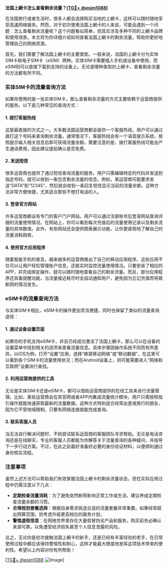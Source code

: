 **法国上網卡怎么查看剩余流量？[[TG💪+ @esim1088](https://t.me/s/esim1088)]**

在法国旅行或者生活时，很多人都会选择购买当地的上網卡，这样可以随时随地享受高速网络服务。然而，对于初次使用法国上網卡的人来说，可能会遇到一个问题：怎么查看剩余流量呢？这个问题看似简单，但其实涉及多种不同的上網卡品牌和使用场景。本文将为你详细介绍如何查看法国上網卡的剩余流量，帮助你更好地管理自己的网络资源。

首先，我们需要了解法国上網卡的主要类型。一般来说，法国的上網卡分为实体SIM卡和电子SIM卡（eSIM）两种。实体SIM卡需要插入手机或设备中使用，而eSIM则可以直接下载到支持的设备上。无论是哪种类型的上網卡，查看剩余流量的方法都有所不同。

### 实体SIM卡的流量查询方法

如果你使用的是一张实体SIM卡，那么查看剩余流量的方式主要依赖于运营商提供的服务。以下是几种常见的查询方式：

#### 1. **拨打客服热线**
这是最直接的方式之一。大多数法国运营商都会提供一个客服热线，用户可以通过拨打这个号码来查询剩余流量。通常情况下，客服热线会有一个语音提示系统，按照提示输入相关信息后即可获得流量余额。需要注意的是，拨打客服热线可能会产生通话费用，因此建议提前确认是否免费。

#### 2. **发送短信**
很多运营商也提供了通过短信查询流量的服务。用户只需编辑特定的代码并发送到指定号码，就可以收到一条包含剩余流量的信息。例如，某运营商可能要求发送“DATA”到“12345”，然后就会收到一条回复短信显示当前的流量余额。这种方法非常方便快捷，尤其适合那些不想打电话的人。

#### 3. **登录官方网站**
许多运营商都设有专门的客户门户网站，用户可以通过注册账号后登录网站查询详细的流量使用情况。在网站上，你可以看到每次充值后的流量使用记录以及剩余流量的具体数值。此外，有些网站还会提供图表展示功能，让你更直观地了解自己的流量消耗趋势。

#### 4. **使用官方应用程序**
随着智能手机的普及，越来越多的运营商推出了自己的移动应用程序。这些应用不仅可以让用户轻松管理账户信息，还能实时监控流量使用情况。只要安装了相应的APP，并完成绑定操作，就可以随时随地查看自己的剩余流量。而且，部分应用程序还具备提醒功能，当流量接近耗尽时会自动通知用户，避免因为忘记充值而导致断网的情况发生。

### eSIM卡的流量查询方法

与实体SIM卡相比，eSIM卡的操作更加灵活便捷，同时也保留了类似的流量查询途径：

#### 1. **通过设备设置页面**
如果你的手机支持eSIM卡，并且已经成功激活了法国上網卡，那么可以在设备的设置菜单中找到相关的选项来查看流量信息。具体步骤因操作系统不同而有所差异。以iOS为例，打开“设置”应用，选择“蜂窝移动网络”或“移动数据”，在这里可以看到各个SIM卡的流量使用状况；而在Android设备上，则可能需要进入“网络和互联网”设置进行查找。

#### 2. **利用运营商提供的工具**
无论是实体SIM卡还是eSIM卡，都可以借助运营商提供的在线工具来进行流量管理。比如，某些运营商会在其官网或者APP内集成流量统计模块，用户只需按照指引操作就能快速获取最新的流量数据。这种方式特别适合经常出差或旅行的朋友，因为它不受地域限制，只要有网络连接就能完成查询。

#### 3. **联系客服人员**
当无法自行解决问题时，不妨尝试联系运营商的客服团队寻求帮助。无论是电话咨询还是在线聊天，专业的客服人员都能为你解答关于流量查询的各种疑问，并指导下一步行动方案。不过，在此之前最好准备好必要的身份验证材料，以便顺利通过身份核实流程。

### 注意事项

虽然上述方法可以帮助我们有效掌握法国上網卡的剩余流量状态，但在实际应用过程中仍需注意以下几点：

- **定期检查流量消耗**：为了避免突然断网影响正常工作或生活，建议养成定期检查流量余额的习惯。
- **合理规划套餐选择**：根据自身需求挑选合适的流量套餐非常重要。如果经常超出预算范围，则考虑升级更高档位的服务计划。
- **警惕虚假信息**：在网络世界里存在大量假冒伪劣产品和服务，购买前务必确认来源可靠，以免遭受经济损失甚至个人信息泄露的风险。

总之，无论你是初次接触法国上網卡的新手，还是已经有丰富经验的老手，在日常使用过程中都应该保持警惕性和耐心，这样才能最大限度地发挥这项技术带来的便利性。希望以上内容对你有所帮助！

[[TG💪+ @esim1088](https://t.me/s/esim1088) ![Image](https://i.postimg.cc/4NQfJmqS/Snipaste-2025-05-13-00-14-12.png)]